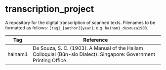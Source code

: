 # transcription_project
A repository for the digital transcription of scanned texts.
Filenames to be formatted as follows: `[tag]_[author][year]`; e.g. `hainam1_desouza1903`.

|Tag|Reference|
|---|---|
|hainam1|De Souza, S. C. (1903). A Manual of the Hailam Colloquial (Būn-sio Dialect). Singapore: Government Printing Office.|
